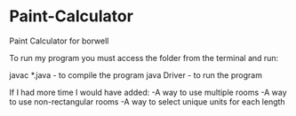 # Paint-Calculator
Paint Calculator for borwell

To run my program you must access the folder from the terminal and run:

javac *.java   -   to compile the program
java Driver    -   to run the program

If I had more time I would have added:
-A way to use multiple rooms
-A way to use non-rectangular rooms
-A way to select unique units for each length
